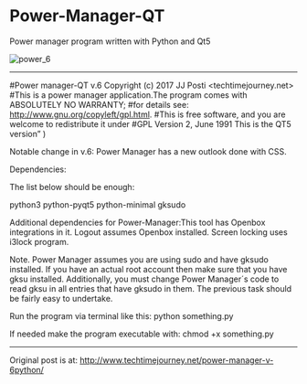 # Power-Manager-QT
Power manager program written with Python and Qt5

![power_6](https://user-images.githubusercontent.com/29865797/29340316-0a04779c-8227-11e7-998b-68afd9134ef9.jpg)
______________________


#Power manager-QT v.6 Copyright (c) 2017 JJ Posti <techtimejourney.net>
#This is a power manager application.The program comes with ABSOLUTELY NO WARRANTY;  #for details see: http://www.gnu.org/copyleft/gpl.html. #This is free software, and you are welcome to redistribute it under
#GPL Version 2, June 1991 This is the QT5 version” )

Notable change in v.6: Power Manager has a new outlook done with CSS.

Dependencies:

The list below should be enough:

python3 python-pyqt5 python-minimal gksudo

Additional dependencies for Power-Manager:This tool has Openbox integrations in it. Logout assumes Openbox installed. Screen locking uses i3lock program.

Note. Power Manager assumes you are using sudo and have gksudo installed. If you have an actual root account then make sure that you have gksu installed. Additionally, you must change Power Manager´s code to read gksu in all entries that have gksudo in them. The previous task should be fairly easy to undertake.

Run the program via terminal like this: python something.py

If needed make the program executable with: chmod +x something.py
____________________________
Original post is at:
http://www.techtimejourney.net/power-manager-v-6python/
